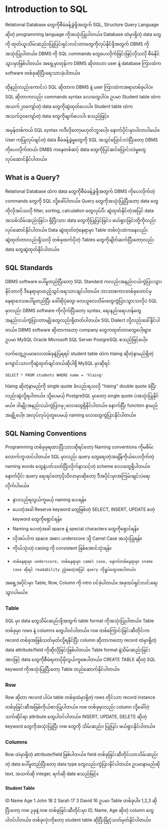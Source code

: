 # Introduction to SQL

Relational Database တွေကိုစီမံခန့်ခွဲဖို့အတွက် SQL, Structure Query Language ဆိုတဲ့ programming language ကိုအသုံးပြုပါတယ်။ 
Database ထဲမှာရှိတဲ့ data တွေကို ထုတ်ယူ၊သိမ်းဆည်း၊ပြုပြင်၊ရှင်းလင်းတာတွေကိုလုပ်နိုင်ဖို့အတွက် DBMS ကိုအသုံးပြုပါတယ်။ DBMS ကို SQL commands တွေပေးလိုက်ခြင်းဖြင့်လိုသလို စီမံနိုင်သွားမှာဖြစ်ပါတယ်။
အရှေ့မှာတုန်းက DBMS ဆိုတာဟာ user နဲ့ database ကြားထဲက software တစ်ခုဆိုပြီးရေးသားခဲ့ပါတယ်။ 

ထိုနည်းလည်းကောင်းပဲ SQL ဆိုတာက DBMS နဲ့ user ကြားထဲကအရာတစ်ခုပါပဲ။ SQL ဆိုတာကလည်း commands syntax လေးတွေပါပဲ။ ဥပမာ 
Student table ထဲကအသက်၂၀ကျော်တဲ့ data တွေကိုဆွဲထုတ်ပေးပါ။
Student table ထဲကအသက်၃၀ကျော်တဲ့ data တွေကိုဖျက်ပေးပါ၊ စသည်ဖြင့်။

အမှန်တစ်ကယ် SQL syntax ကဒီလိုတော့မဟုတ်ဘူးပေါ့။ နောက်ပိုင်းမှာပါလာပါမယ်။
User ကပြုလုပ်ချင်တဲ့ data စီမံခန့်ခွဲမှုတွေကို SQL အသွင်ပြောင်းလဲပြီးတော့ DBMS ကိုပေးလိုက်တယ်၊ DMBS ကနေတစ်ဆင့် data တွေကိုပြင်ဆင်ပြောင်းလဲမှုတွေလုပ်ဆောင်နိုင်ပါတယ်။

## What is a Query?

Relational Database ထဲက data တွေကိုစီမံခန့်ခွဲဖို့အတွက် DBMS ကိုပေးလိုက်တဲ့ commands တွေကို SQL လို့ခေါ်ပါတယ်။ 
Query တွေကိုအသုံးပြုပြီးတော့ data တွေကိုလိုအပ်သလို filter, sorting, calculation တွေလုပ်ပီး ဆွဲထုတ်နိုင်တဲ့အပြင် data အသစ်သိမ်းဆည်းခြင်း၊ ရှိပြီးသား data တွေကိုပြုပြင်ခြင်း၊ ဖယ်ရှားခြင်းတို့ကိုလည်းလုပ်ဆောင်နိုင်ပါတယ်။ 
Data ဆွဲထုတ်တဲ့နေရာမှာ Table တစ်လုံးထဲကနေလည်းဆွဲထုတ်တာလည်းရှိသလို တစ်ခုထက်ပိုတဲ့ Tables တွေကိုချိတ်ဆက်ပြီးတော့လည်း data တွေဆွဲထုတ်နိုင်ပါတယ်။

## SQL Standards

DBMS software ပေါ်မူတည်ပြီးတော့ SQL Standard ကလည်းအနည်းငယ်ကွဲပြားသွားနိုင်တာကို ဒီနေရာမှာထည့်သွင်းရေးသားချင်ပါတယ်။ 
ဘာသာစကားတစ်ခုတောင်မှ နေရာဒေသပေါ်မူတည်ပြီး ခေါ်ဆိုပုံတွေ၊ လေယူလေသိမ်းတွေကွဲပြားသွားသလိုပဲ SQL မှာလည်း DBMS software ကိုလိုက်ပြီးတော့ syntax, ရေးနည်းရေးဟန်တွေအနည်းငယ်ကွဲပြားတာမျိုးတွေလည်းရှိတတ်ပါတယ်။ 
SQL Dialect လို့လည်းခေါ်နိုင်ပါတယ်။ DBMS software ဆိုတာကတော့ company တွေကထုတ်တာတွေပေါ့ဗျာ။ ဥပမာ
MySQL
Oracle
Microsoft SQL Server
PostgreSQL စသည်ဖြင့်ပေါ့။ 

လက်တွေ့ဥပမာလေးတစ်ခုနဲ့ပြရရင် student table ထဲက hlaing ဆိုတဲ့နာမည်ရှိတဲ့ကျောင်းသားကိုဆွဲထုတ်ချင်တယ်ဆိုပါစို့
MySQL မှာဆိုရင်
```
SELECT * FROM students WHERE name = 'hlaing'
```
hlaing ဆိုတဲ့နာမည်ကို single quote ခံလည်းရသလို "hlaing" double quote ခံပြီးလည်းဆွဲလို့ရပါတယ်။
သို့ပေမယ့် PostgreSQL မှာတော့ single quote ပဲအသုံးပြုနိုင်မယ်။ ဒါမျိုးအနည်းငယ်ကွဲပြားမုှလေးတွေရှိနိုင်ပါတယ်။ 
နောက်ပြီး function နာမည်အချို့ပေါ့။ အလုပ်လုပ်ပုံတူပေမယ့် naming လေးတွေကွဲပြားနိုင်ပါတယ်။

## SQL Naming Conventions
Programming တစ်ခုခုရထားပြီးသားဆိုရင်တော့ Naming conventions ကိုမစိမ်းလောက်ဘူးထင်ပါတယ်။ SQL မှာလည်း query တွေရေးတဲ့အချိန်ကိုယ်ပေးလိုက်တဲ့ naming words တွေနဲ့ပတ်သတ်ပြီးလိုက်နာသင့်တဲ့ scheme လေးတွေရှိပါတယ်။ နောက်ပိုင်း query ရေးရင်တော့ပိုသိလာမှာဆိုတော့ ဒီအပိုင်းမှာအကြမ်းဖျင်းပဲရေးလိုက်ပါမယ်။
-	နားလည်ရလွယ်ကူမယ့် naming ပေးရန်။
-	ပေးတဲ့အခါ Reserve keyword တွေဖြစ်တဲ့ SELECT, INSERT, UPDATE စတဲ့ keyword တွေကိုရှောင်ရန်။
-	Naming ပေးတဲ့အခါ space နဲ့ special characters တွေကိုရှောင်ရန်။
-	လိုအပ်ပါက space အစား underscore သို့ Camel Case အသုံးပြုရန်။
-	ကိုယ်သုံးတဲ့ casing ကို consistent ဖြစ်အောင်သုံးရန်။
-	  တစ်နေရာမှာ underscore, တစ်နေရာမှာ camel case, နောက်တစ်နေရာမှာ snake case ဆိုရင် readability ညံ့စေတဲ့အပြင် query ကိုရှုပ်ထွေးစေပါတယ်။

အရှေ့အပိုင်းမှာ Table, Row, Column ကို intro ဝင်ခဲ့ပါတယ်။ အခုထပ်ရှင်းလင်းရေးသွားပါမယ်။

### Table
SQL မှာ data တွေသိမ်းဆည်းဖို့အတွက် table format ကိုအသုံးပြုပါတယ်။ Table တစ်ခုမှာ rows နဲ့ columns တွေပါဝင်ပါတယ်။ row တစ်ကြောင်းခြင်းဆီတိုင်းက record တစ်ခုအဖြစ်သတ်မှတ်လို့ရနိုင်ပြီး column ဆိုတာကတော့ record ထဲမှာရှိတဲ့ data attribute/field ကိုဆိုလိုခြင်းဖြစ်ပါတယ်။ Table format နဲ့သိမ်းဆည်းခြင်းအားဖြင့် data တွေကိုစီမံရတာပိုမိုလွယ်ကူစေပါတယ်။ CREATE TABLE ဆိုတဲ့ SQL keyword ကိုအသုံးပြုပြီးတော့ Table တည်ဆောက်နိုင်ပါတယ်။

### Row
Row ဆိုတာ record ပါပဲ။ table တစ်ခုထဲမှာရှိတဲ့ rows တိုင်းဟာ record instance တစ်ခုခြင်းဆီအဖြစ်ကိုယ်စားပြုပါတယ်။ row တစ်ခုမှာလည်း column လို့ခေါ်တဲ့ သက်ဆိုင်ရာ attribute တွေပါဝင်ပါတယ်။ INSERT, UPDATE, DELETE ဆိုတဲ့ keyword တွေကိုအသုံးပြုပြီး row တွေကို သိမ်းဆည်း၊ ပြုပြင်၊ ဖယ်ရှားနိုင်ပါတယ်။

### Columns 
Row ထဲမှာရှိတဲ့ attribute/field ဖြစ်ပါတယ်။ field တစ်ခုခြင်းဆီတိုင်းဟာသိမ်းဆည်းတဲ့ data ပေါ်မူတည်ပြီးတော့ data type တွေလည်းကွဲပြားနိုင်ပါတယ်။ ဥပမာနာမည်ဆို text, အသက်ဆို integer, ရက်ဆို date စသည်ဖြင့်။

#### Student Table
ID	Name	Age
1	John	18
2	Sarah	17
3	David	16
ဥပမာ Table တစ်ခုပါ။
1,2,3 ဆိုပြီးတော့ row ၃ခုနဲ့ row တစ်ခုခြင်းဆီတိုင်းမှာ ID, Name, Age ဆိုတဲ့ column တွေပါဝင်ပါတယ်။ တစ်ခုလုံးကိုတော့ student table ဆိုပြီးခြုံငုံသတ်မှတ်နိုင်ပါတယ်။
